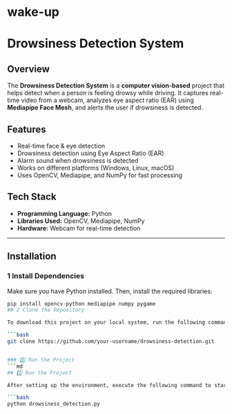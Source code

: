 # wake-up
# Drowsiness Detection System  

##  Overview  
The **Drowsiness Detection System** is a **computer vision-based** project that helps detect when a person is feeling drowsy while driving. It captures real-time video from a webcam, analyzes eye aspect ratio (EAR) using **Mediapipe Face Mesh**, and alerts the user if drowsiness is detected.  

## Features  
-  Real-time face & eye detection
-  Drowsiness detection using Eye Aspect Ratio (EAR)  
-  Alarm sound when drowsiness is detected 
-  Works on different platforms (Windows, Linux, macOS)  
-  Uses OpenCV, Mediapipe, and NumPy for fast processing  

##  Tech Stack  
- **Programming Language:** Python 
- **Libraries Used:** OpenCV, Mediapipe, NumPy  
- **Hardware:** Webcam for real-time detection  

---

## Installation  

### 1️ Install Dependencies  
Make sure you have Python installed. Then, install the required libraries:  
```bash
pip install opencv-python mediapipe numpy pygame
## 2️ Clone the Repository  

To download this project on your local system, run the following command:  

```bash
git clone https://github.com/your-username/drowsiness-detection.git


### 3️⃣ Run the Project  
```md
## 3️⃣ Run the Project  

After setting up the environment, execute the following command to start the detection:  

```bash
python drowsiness_detection.py

